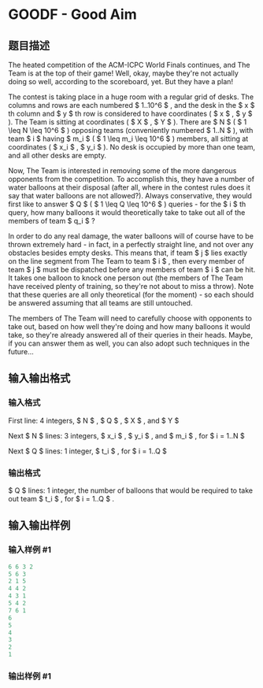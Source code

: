 # GOODF - Good Aim

## 题目描述

The heated competition of the ACM-ICPC World Finals continues, and The Team is at the top of their game! Well, okay, maybe they're not actually doing so well, according to the scoreboard, yet. But they have a plan!

The contest is taking place in a huge room with a regular grid of desks. The columns and rows are each numbered $ 1..10^6 $ , and the desk in the $ x $ th column and $ y $ th row is considered to have coordinates ( $ x $ , $ y $ ). The Team is sitting at coordinates ( $ X $ , $ Y $ ). There are $ N $ ( $ 1 \leq N \leq 10^6 $ ) opposing teams (conveniently numbered $ 1..N $ ), with team $ i $ having $ m_i $ ( $ 1 \leq m_i \leq 10^6 $ ) members, all sitting at coordinates ( $ x_i $ , $ y_i $ ). No desk is occupied by more than one team, and all other desks are empty.

Now, The Team is interested in removing some of the more dangerous opponents from the competition. To accomplish this, they have a number of water balloons at their disposal (after all, where in the contest rules does it say that water balloons are not allowed?). Always conservative, they would first like to answer $ Q $ ( $ 1 \leq Q \leq 10^6 $ ) queries - for the $ i $ th query, how many balloons it would theoretically take to take out all of the members of team $ q_i $ ?

In order to do any real damage, the water balloons will of course have to be thrown extremely hard - in fact, in a perfectly straight line, and not over any obstacles besides empty desks. This means that, if team $ j $ lies exactly on the line segment from The Team to team $ i $ , then every member of team $ j $ must be dispatched before any members of team $ i $ can be hit. It takes one balloon to knock one person out (the members of The Team have received plenty of training, so they're not about to miss a throw). Note that these queries are all only theoretical (for the moment) - so each should be answered assuming that all teams are still untouched.

The members of The Team will need to carefully choose with opponents to take out, based on how well they're doing and how many balloons it would take, so they're already answered all of their queries in their heads. Maybe, if you can answer them as well, you can also adopt such techniques in the future...

## 输入输出格式

### 输入格式

First line: 4 integers, $ N $ , $ Q $ , $ X $ , and $ Y $

Next $ N $ lines: 3 integers, $ x_i $ , $ y_i $ , and $ m_i $ , for $ i = 1..N $

Next $ Q $ lines: 1 integer, $ t_i $ , for $ i = 1..Q $

### 输出格式

 $ Q $ lines: 1 integer, the number of balloons that would be required to take out team $ t_i $ , for $ i = 1..Q $ .

## 输入输出样例

### 输入样例 #1

```cpp
6 6 3 2
5 6 3
2 1 5
4 4 2
4 3 1
5 4 2
7 6 1
6
5
4
3
2
1
```


### 输出样例 #1

```cpp

```
